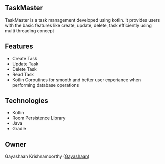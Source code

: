 ## TaskMaster
TaskMaster is a task management developed using kotlin. It provides users with the basic features like create, update, delete, task efficiently using multi threading concept

## Features
- Create Task
- Update Task
- Delete Task
- Read Task
- Kotlin Coroutines for smooth and better user experiance when performing database operations

## Technologies
- Kotlin
- Room Persistence Library
- Java
- Gradle

## Owner
Gayashaan Krishnamoorthy ([Gayashaan](https://github.com/Gayashaan))

